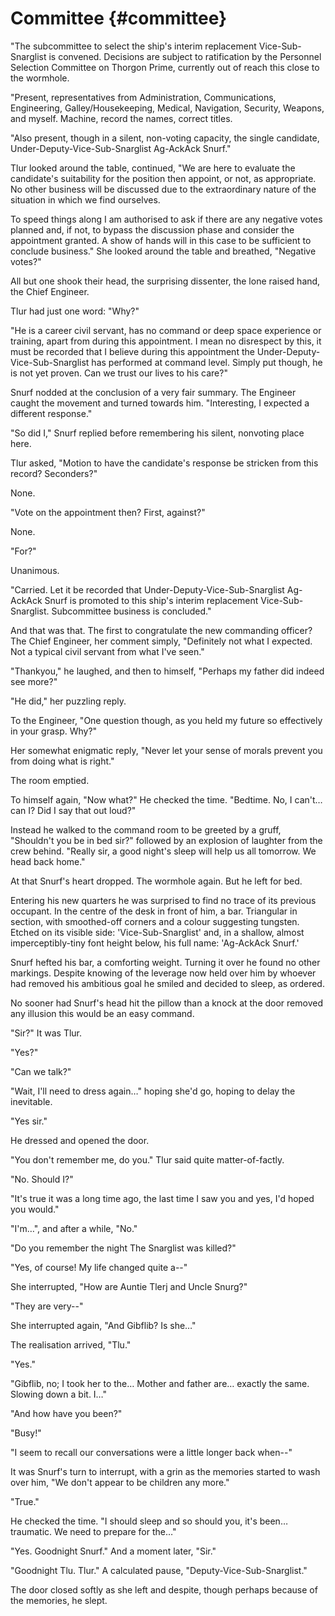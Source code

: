 # Committee {#committee}

&quot;The subcommittee to select the ship&#039;s interim replacement Vice-Sub-Snarglist is convened. Decisions are subject to ratification by the Personnel Selection Committee on Thorgon Prime, currently out of reach this close to the wormhole.

&quot;Present, representatives from Administration, Communications, Engineering, Galley/Housekeeping, Medical, Navigation, Security, Weapons, and myself. Machine, record the names, correct titles.

&quot;Also present, though in a silent, non-voting capacity, the single candidate, Under-Deputy-Vice-Sub-Snarglist Ag-AckAck Snurf.&quot;

Tlur looked around the table, continued, &quot;We are here to evaluate the candidate&#039;s suitability for the position then appoint, or not, as appropriate. No other business will be discussed due to the extraordinary nature of the situation in which we find ourselves.

To speed things along I am authorised to ask if there are any negative votes planned and, if not, to bypass the discussion phase and consider the appointment granted. A show of hands will in this case to be sufficient to conclude business.&quot; She looked around the table and breathed, &quot;Negative votes?&quot;

All but one shook their head, the surprising dissenter, the lone raised hand, the Chief Engineer.

Tlur had just one word: &quot;Why?&quot;

&quot;He is a career civil servant, has no command or deep space experience or training, apart from during this appointment. I mean no disrespect by this, it must be recorded that I believe during this appointment the Under-Deputy-Vice-Sub-Snarglist has performed at command level. Simply put though, he is not yet proven. Can we trust our lives to his care?&quot;

Snurf nodded at the conclusion of a very fair summary. The Engineer caught the movement and turned towards him. &quot;Interesting, I expected a different response.&quot;

&quot;So did I,&quot; Snurf replied before remembering his silent, nonvoting place here.

Tlur asked, &quot;Motion to have the candidate&#039;s response be stricken from this record? Seconders?&quot;

None.

&quot;Vote on the appointment then? First, against?&quot;

None.

&quot;For?&quot;

Unanimous.

&quot;Carried. Let it be recorded that Under-Deputy-Vice-Sub-Snarglist Ag-AckAck Snurf is promoted to this ship&#039;s interim replacement Vice-Sub-Snarglist. Subcommittee business is concluded.&quot;

And that was that. The first to congratulate the new commanding officer? The Chief Engineer, her comment simply, &quot;Definitely not what I expected. Not a typical civil servant from what I&#039;ve seen.&quot;

&quot;Thankyou,&quot; he laughed, and then to himself, &quot;Perhaps my father did indeed see more?&quot;

&quot;He did,&quot; her puzzling reply.

To the Engineer, &quot;One question though, as you held my future so effectively in your grasp. Why?&quot;

Her somewhat enigmatic reply, &quot;Never let your sense of morals prevent you from doing what is right.&quot;

The room emptied.

To himself again, &quot;Now what?&quot; He checked the time. &quot;Bedtime. No, I can&#039;t… can I? Did I say that out loud?&quot;

Instead he walked to the command room to be greeted by a gruff, &quot;Shouldn&#039;t you be in bed sir?&quot; followed by an explosion of laughter from the crew behind. &quot;Really sir, a good night&#039;s sleep will help us all tomorrow. We head back home.&quot;

At that Snurf&#039;s heart dropped. The wormhole again. But he left for bed.

Entering his new quarters he was surprised to find no trace of its previous occupant. In the centre of the desk in front of him, a bar. Triangular in section, with smoothed-off corners and a colour suggesting tungsten. Etched on its visible side: &#039;Vice-Sub-Snarglist&#039; and, in a shallow, almost imperceptibly-tiny font height below, his full name: &#039;Ag-AckAck Snurf.&#039;

Snurf hefted his bar, a comforting weight. Turning it over he found no other markings. Despite knowing of the leverage now held over him by whoever had removed his ambitious goal he smiled and decided to sleep, as ordered.

No sooner had Snurf&#039;s head hit the pillow than a knock at the door removed any illusion this would be an easy command.

&quot;Sir?&quot; It was Tlur.

&quot;Yes?&quot;

&quot;Can we talk?&quot;

&quot;Wait, I&#039;ll need to dress again…&quot; hoping she&#039;d go, hoping to delay the inevitable.

&quot;Yes sir.&quot;

He dressed and opened the door.

&quot;You don&#039;t remember me, do you.&quot; Tlur said quite matter-of-factly.

&quot;No. Should I?&quot;

&quot;It&#039;s true it was a long time ago, the last time I saw you and yes, I&#039;d hoped you would.&quot;

&quot;I&#039;m…&quot;, and after a while, &quot;No.&quot;

&quot;Do you remember the night The Snarglist was killed?&quot;

&quot;Yes, of course! My life changed quite a--&quot;

She interrupted, &quot;How are Auntie Tlerj and Uncle Snurg?&quot;

&quot;They are very--&quot;

She interrupted again, &quot;And Gibflib? Is she…&quot;

The realisation arrived, &quot;Tlu.&quot;

&quot;Yes.&quot;

&quot;Gibflib, no; I took her to the… Mother and father are… exactly the same. Slowing down a bit. I…&quot;

&quot;And how have you been?&quot;

&quot;Busy!&quot;

&quot;I seem to recall our conversations were a little longer back when--&quot;

It was Snurf&#039;s turn to interrupt, with a grin as the memories started to wash over him, &quot;We don&#039;t appear to be children any more.&quot;

&quot;True.&quot;

He checked the time. &quot;I should sleep and so should you, it&#039;s been… traumatic. We need to prepare for the…&quot;

&quot;Yes. Goodnight Snurf.&quot; And a moment later, &quot;Sir.&quot;

&quot;Goodnight Tlu. Tlur.&quot; A calculated pause, &quot;Deputy-Vice-Sub-Snarglist.&quot;

The door closed softly as she left and despite, though perhaps because of the memories, he slept.